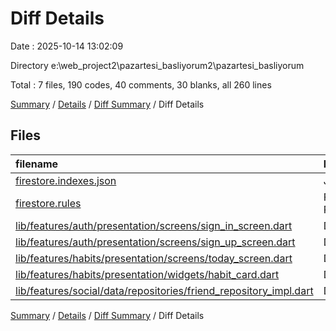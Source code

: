 # Diff Details

Date : 2025-10-14 13:02:09

Directory e:\\web_project2\\pazartesi_basliyorum2\\pazartesi_basliyorum

Total : 7 files,  190 codes, 40 comments, 30 blanks, all 260 lines

[Summary](results.md) / [Details](details.md) / [Diff Summary](diff.md) / Diff Details

## Files
| filename | language | code | comment | blank | total |
| :--- | :--- | ---: | ---: | ---: | ---: |
| [firestore.indexes.json](/firestore.indexes.json) | JSON | 18 | 0 | 0 | 18 |
| [firestore.rules](/firestore.rules) | Firebase Rules | 26 | 22 | 10 | 58 |
| [lib/features/auth/presentation/screens/sign\_in\_screen.dart](/lib/features/auth/presentation/screens/sign_in_screen.dart) | Dart | 6 | 2 | 0 | 8 |
| [lib/features/auth/presentation/screens/sign\_up\_screen.dart](/lib/features/auth/presentation/screens/sign_up_screen.dart) | Dart | 6 | 2 | 0 | 8 |
| [lib/features/habits/presentation/screens/today\_screen.dart](/lib/features/habits/presentation/screens/today_screen.dart) | Dart | 72 | 3 | 8 | 83 |
| [lib/features/habits/presentation/widgets/habit\_card.dart](/lib/features/habits/presentation/widgets/habit_card.dart) | Dart | 15 | 1 | 1 | 17 |
| [lib/features/social/data/repositories/friend\_repository\_impl.dart](/lib/features/social/data/repositories/friend_repository_impl.dart) | Dart | 47 | 10 | 11 | 68 |

[Summary](results.md) / [Details](details.md) / [Diff Summary](diff.md) / Diff Details